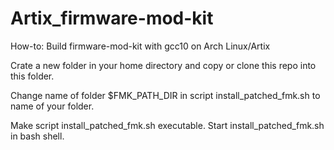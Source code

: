 # Artix_firmware-mod-kit
How-to: Build firmware-mod-kit with gcc10 on Arch Linux/Artix

Crate a new folder in your home directory and copy or clone this repo into this folder.

Change name of folder $FMK_PATH_DIR in script install_patched_fmk.sh to name of your folder.

Make script install_patched_fmk.sh executable.
Start install_patched_fmk.sh in bash shell.


